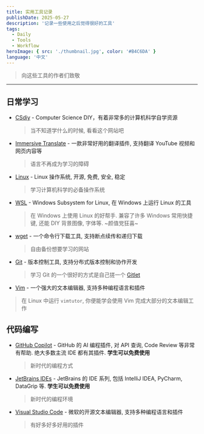 ```yaml
---
title: 实用工具记录
publishDate: 2025-05-27
description: '记录一些使用之后觉得很好的工具'
tags:
  - Daily
  - Tools
  - Workflow
heroImage: { src: './thumbnail.jpg', color: '#B4C6DA' }
language: '中文'
---
```


> 向这些工具的作者们致敬

---

## 日常学习

- [CSdiy](https://csdiy.wiki/) - Computer Science DIY，有着非常多的计算机科学自学资源

  > 当不知道学什么的时候, 看看这个网站吧

- [Immersive Translate](https://immersivetranslate.com/zh-Hans/) - 一款非常好用的翻译插件, 支持翻译 YouTube 视频和网页内容等

  > 语言不再成为学习的障碍

- [Linux](https://missing.csail.mit.edu/) - Linux 操作系统, 开源, 免费, 安全, 稳定

  > 学习计算机科学的必备操作系统

- [WSL](https://docs.microsoft.com/zh-cn/windows/wsl/) - Windows Subsystem for Linux, 在 Windows 上运行 Linux 的工具

  > 在 Windows 上使用 Linux 的好帮手. 兼容了许多 Windows 常用快捷键, 还能 DIY 背景图像, 字体等. ~颜值党狂喜~

- [wget](https://zh.wikipedia.org/wiki/Wget) - 一个命令行下载工具, 支持断点续传和递归下载

  > 自由备份想要学习的网站

- [Git](https://git-scm.com/) - 版本控制工具, 支持分布式版本控制和协作开发

  > 学习 Git 的一个很好的方式是自己搓一个 [Gitlet](https://sp21.datastructur.es/materials/proj/proj2/proj2)

- [Vim](https://www.vim.org/) - 一个强大的文本编辑器, 支持多种编程语言和插件

> 在 Linux 中运行 `vimtutor`, 你便能学会使用 Vim 完成大部分的文本编辑工作

## 代码编写

- [GitHub Copilot](https://github.com/features/copilot) - GitHub 的 AI 编程插件, 对 API 查询, Code Review 等非常有帮助. 绝大多数主流 IDE 都有其插件. **学生可以免费使用**

  > 新时代的编程方式

- [JetBrains IDEs](https://www.jetbrains.com/) - JetBrains 的 IDE 系列, 包括 IntelliJ IDEA, PyCharm, DataGrip 等. **学生可以免费使用**

  > 新时代的编程环境

- [Visual Studio Code](https://code.visualstudio.com/) - 微软的开源文本编辑器, 支持多种编程语言和插件

  > 有好多好多好用的插件
